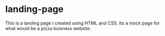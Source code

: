 # landing-page
This is a landing page I created using HTML and CSS.
Its a mock page for what would be a pizza buisness website.

